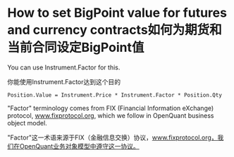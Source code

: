# How to set BigPoint value for futures and currency contracts如何为期货和当前合同设定BigPoint值 

You can use Instrument.Factor for this.  

你能使用Instrument.Factor达到这个目的

	Position.Value = Instrument.Price * Instrument.Factor * Position.Qty  

"Factor" terminology comes from FIX (Financial Information eXchange) protocol, www.fixprotocol.org, 
which we follow in OpenQuant business object model. 

"Factor"这一术语来源于FIX（金融信息交换）协议，www.fixprotocol.org，我们在OpenQuant业务对象模型中遵守这一协议。
